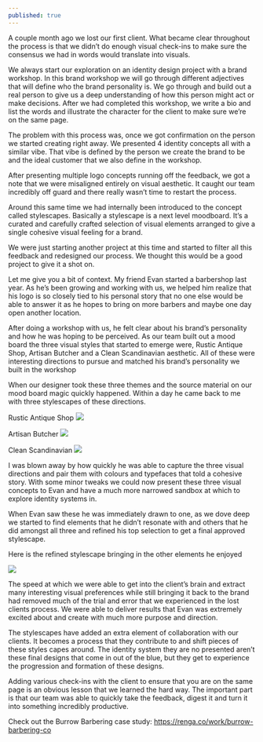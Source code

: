 ```yaml
---
published: true
---
```

A couple month ago we lost our first client. What became clear throughout the process is that we didn’t do enough visual check-ins to make sure the consensus we had in words would translate into visuals.

We always start our exploration on an identity design project with a brand workshop. In this brand workshop we will go through different adjectives that will define who the brand personality is. We go through and build out a real person to give us a deep understanding of how this person might act or make decisions. After we had completed this workshop, we write a bio and list the words and illustrate the character for the client to make sure we’re on the same page.

The problem with this process was, once we got confirmation on the person we started creating right away. We presented 4 identity concepts all with a similar vibe. That vibe is defined by the person we create the brand to be and the ideal customer that we also define in the workshop.

After presenting multiple logo concepts running off the feedback, we got a note that we were misaligned entirely on visual aesthetic. It caught our team incredibly off guard and there really wasn’t time to restart the process.

Around this same time we had internally been introduced to the concept called stylescapes. Basically a stylescape is a next level moodboard. It’s a curated and carefully crafted selection of visual elements arranged to give a single cohesive visual feeling for a brand.

We were just starting another project at this time and started to filter all this feedback and redesigned our process. We thought this would be a good project to give it a shot on.

Let me give you a bit of context. My friend Evan started a barbershop last year. As he’s been growing and working with us, we helped him realize that his logo is so closely tied to his personal story that no one else would be able to answer it as he hopes to bring on more barbers and maybe one day open another location.

After doing a workshop with us, he felt clear about his brand’s personality and how he was hoping to be perceived. As our team built out a mood board the three visual styles that started to emerge were, Rustic Antique Shop, Artisan Butcher and a Clean Scandinavian aesthetic. All of these were interesting directions to pursue and matched his brand’s personality we built in the workshop

When our designer took these three themes and the source material on our mood board magic quickly happened. Within a day he came back to me with three stylescapes of these directions.

Rustic Antique Shop
![]({{site.baseurl}}/images/posts/Burrow-Stylescape-02-Rustic-Antique-Shop.jpg)

Artisan Butcher
![]({{site.baseurl}}/images/posts/Burrow-Stylescape-03-Artisan-Butcher.jpg)

Clean Scandinavian
![]({{site.baseurl}}/images/posts/Burrow-Stylescape-01-Clean-Scandanavian.jpg)


I was blown away by how quickly he was able to capture the three visual directions and pair them with colours and typefaces that told a cohesive story. With some minor tweaks we could now present these three visual concepts to Evan and have a much more narrowed sandbox at which to explore identity systems in.

When Evan saw these he was immediately drawn to one, as we dove deep we started to find elements that he didn’t resonate with and others that he did amongst all three and refined his top selection to get a final approved stylescape.

Here is the refined stylescape bringing in the other elements he enjoyed

![]({{site.baseurl}}/images/posts/19-06-27-Burrow-Barbering-Stylescapes-C.jpg)


The speed at which we were able to get into the client’s brain and extract many interesting visual preferences while still bringing it back to the brand had removed much of the trial and error that we experienced in the lost clients process. We were able to deliver results that Evan was extremely excited about and create with much more purpose and direction.

The stylescapes have added an extra element of collaboration with our clients. It becomes a process that they contribute to and shift pieces of these styles capes around. The identity system they are no presented aren’t these final designs that come in out of the blue, but they get to experience the progression and formation of these designs.

Adding various check-ins with the client to ensure that you are on the same page is an obvious lesson that we learned the hard way. The important part is that our team was able to quickly take the feedback, digest it and turn it into something incredibly productive.

Check out the Burrow Barbering case study: https://renga.co/work/burrow-barbering-co
